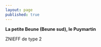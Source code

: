 ```yaml
---
layout: page
published: true
---
```


**La petite Beune (Beune sud), le Puymartin**

ZNIEFF de type 2